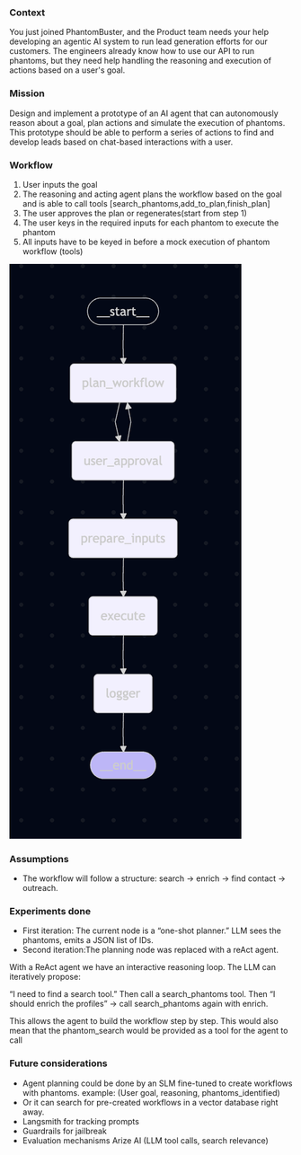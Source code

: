 ### Context
You just joined PhantomBuster, and the Product team needs your help developing an agentic AI
system to run lead generation efforts for our customers. The engineers already know how to use
our API to run phantoms, but they need help handling the reasoning and execution of actions
based on a user's goal.

### Mission
Design and implement a prototype of an AI agent that can autonomously reason about a goal,
plan actions and simulate the execution of phantoms. This prototype should be able to perform
a series of actions to find and develop leads based on chat-based interactions with a user.

### Workflow
1) User inputs the goal
2) The reasoning and acting agent plans the workflow based on the goal and is able to call tools [search_phantoms,add_to_plan,finish_plan]
3) The user approves the plan or regenerates(start from step 1)
4) The user keys in the required inputs for each phantom to execute the phantom
5) All inputs have to be keyed in before a mock execution of phantom workflow (tools)

![graph](https://github.com/ruinahkoh/phantom_agent_lead_generation/blob/main/graph.png)


### Assumptions
- The workflow will follow a structure: search → enrich → find contact → outreach.

### Experiments done
- First iteration: The current node is a “one-shot planner.” LLM sees the phantoms, emits a JSON list of IDs.
- Second iteration:The planning node was replaced with a reAct agent. 

With a ReAct agent we have an interactive reasoning loop. 
The LLM can iteratively propose:

“I need to find a search tool.”
Then call a search_phantoms tool.
Then “I should enrich the profiles” → call search_phantoms again with enrich.

This allows the agent to build the workflow step by step. This would also mean that the phantom_search would be provided as a tool for the agent to call


### Future considerations
- Agent planning could be done by an SLM fine-tuned to create workflows with phantoms. example: (User goal, reasoning, phantoms_identified) 
- Or it can search for pre-created workflows in a vector database right away.
- Langsmith for tracking prompts
- Guardrails for jailbreak
- Evaluation mechanisms Arize AI (LLM tool calls, search relevance)
